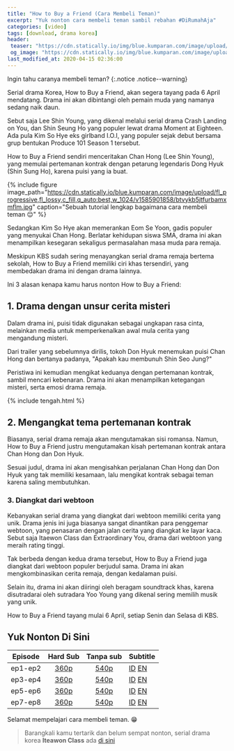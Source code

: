 ```yaml
---
title: "How to Buy a Friend (Cara Membeli Teman)"
excerpt: "Yuk nonton cara membeli teman sambil rebahan #DiRumahAja"
categories: [video]
tags: [download, drama korea]
header:
 teaser: "https://cdn.statically.io/img/blue.kumparan.com/image/upload/fl_progressive,fl_lossy,c_fill,q_auto:best,w_480/v1585901855/hkvaekly8douczryxlor.jpg"
 og_image: "https://cdn.statically.io/img/blue.kumparan.com/image/upload/fl_progressive,fl_lossy,c_fill,q_auto:best,w_1024/v1585901858/btvykb5jtfurbamxmflm.jpg"
last_modified_at: 2020-04-15 02:36:00
---
```

Ingin tahu caranya membeli teman?
{:.notice .notice--warning}

Serial drama Korea, How to Buy a Friend, akan segera tayang pada 6 April mendatang. Drama ini akan dibintangi oleh pemain muda yang namanya sedang naik daun.  

Sebut saja Lee Shin Young, yang dikenal melalui serial drama Crash Landing on You, dan Shin Seung Ho yang populer lewat drama Moment at Eighteen. Ada pula Kim So Hye eks girlband I.O.I, yang populer sejak debut bersama grup bentukan Produce 101 Season 1 tersebut.  

How to Buy a Friend sendiri menceritakan Chan Hong (Lee Shin Young), yang memulai pertemanan kontrak dengan petarung legendaris Dong Hyuk (Shin Sung Ho), karena puisi yang ia buat.  

{% include figure image_path="https://cdn.statically.io/blue.kumparan.com/image/upload/fl_progressive,fl_lossy,c_fill,q_auto:best,w_1024/v1585901858/btvykb5jtfurbamxmflm.jpg" caption="Sebuah tutorial lengkap bagaimana cara membeli teman 😌" %}

Sedangkan Kim So Hye akan memerankan Eom Se Yoon, gadis populer yang menyukai Chan Hong. Berlatar kehidupan siswa SMA, drama ini akan menampilkan kesegaran sekaligus permasalahan masa muda para remaja. 

Meskipun KBS sudah sering menayangkan serial drama remaja bertema sekolah, How to Buy a Friend memiliki ciri khas tersendiri, yang membedakan drama ini dengan drama lainnya.  

Ini 3 alasan kenapa kamu harus nonton How to Buy a Friend: 

## 1. Drama dengan unsur  cerita misteri

Dalam drama ini, puisi tidak digunakan sebagai ungkapan rasa cinta, melainkan media untuk memperkenalkan awal mula cerita yang mengandung misteri.

Dari trailer yang sebelumnya dirilis, tokoh Don Hyuk menemukan puisi Chan Hong dan bertanya padanya, "Apakah kau membunuh Shin Seo Jung?"

Peristiwa ini kemudian mengikat keduanya dengan pertemanan kontrak, sambil mencari kebenaran. Drama ini akan menampilkan ketegangan misteri, serta emosi drama remaja.  

{% include tengah.html %}

## 2. Mengangkat tema pertemanan kontrak

Biasanya, serial drama remaja akan mengutamakan sisi romansa. Namun, How to Buy a Friend justru mengutamakan kisah pertemanan kontrak antara Chan Hong dan Don Hyuk.  

Sesuai judul, drama ini akan mengisahkan perjalanan Chan Hong dan Don Hyuk yang tak memiliki kesamaan, lalu mengikat kontrak sebagai teman karena saling membutuhkan.  

### 3. Diangkat dari webtoon

Kebanyakan serial drama yang diangkat dari webtoon memiliki cerita yang unik. Drama jenis ini juga biasanya sangat dinantikan para penggemar webtoon, yang penasaran dengan jalan cerita yang diangkat ke layar kaca. Sebut saja Itaewon Class dan Extraordinary You, drama dari webtoon yang meraih rating tinggi.

Tak berbeda dengan kedua drama tersebut, How to Buy a Friend juga diangkat dari webtoon populer berjudul sama. Drama ini akan mengkombinasikan cerita remaja, dengan kedalaman puisi.

Selain itu, drama ini akan diiringi oleh beragam soundtrack khas, karena disutradarai oleh sutradara Yoo Young yang dikenal sering memilih musik yang unik.

How to Buy a Friend tayang mulai 6 April, setiap Senin dan Selasa di KBS.

## Yuk Nonton Di Sini

Episode|Hard Sub|Tanpa sub|Subtitle|
---|:---:|:---:|---
ep1-ep2|[360p](https://www.catetan.pw/zippyshare?srv=106&cde=vy8lbC3C&st1=ep1-2&st2=360p)|[540p](https://www.catetan.pw/zippshare?srv=60&cde=NeXyj8kS&st1=ep1-2&st2=540p)|[ID](/subscene?subtitles=how-to-buy-a-friend-friendship-contract-gyeyakwoojung&lang=indonesian&id=2183718) [EN](/subscene?subtitles=how-to-buy-a-friend-friendship-contract-gyeyakwoojung&lang=english&id=2183056)
ep3-ep4|[360p](https://www.catetan.pw/zippyshare?srv=9&cde=PePbotHo&st1=ep3-4&st2=360p)|[540p](https://www.catetan.pw/zippyshare?srv=101&cde=kG7hf4Q7&st1=ep3-4&st2=540p)|[ID](/subscene?subtitles=how-to-buy-a-friend-friendship-contract-gyeyakwoojung&lang=indonesian&id=2184717) [EN](/subscene?subtitles=how-to-buy-a-friend-friendship-contract-gyeyakwoojung&lang=english&id=2183729)
ep5-ep6|[360p](https://www.catetan.pw/zippyshare?srv=95&cde=UtiieB1l&st1=ep5-6&st2=360p)|[540p](https://www.catetan.pw/zippyshare?srv=61&cde=vxuu4KjC&st1=ep5-6&st2=540p)|[ID](/subscene?subtitles=how-to-buy-a-friend-friendship-contract-gyeyakwoojung&lang=indonesian&id=2190773) [EN](/subscene?subtitles=how-to-buy-a-friend-friendship-contract-gyeyakwoojung&lang=english&id=2190200)
ep7-ep8|[360p](https://www.catetan.pw/zippyshare?srv=73&st1=ep7-8&cde=ncZzqegL&st2=360p)|[540p](https://www.catetan.pw/zippyshare?srv=44&cde=DMYStcI2&st1=ep7-8&st2=540p)|[ID](/subscene?subtitles=how-to-buy-a-friend-friendship-contract-gyeyakwoojung&lang=indonesian&id=2191511) [EN](/subscene?subtitles=how-to-buy-a-friend-friendship-contract-gyeyakwoojung&lang=english&id=2190939)

Selamat mempelajari cara membeli teman. 😁

> Barangkali kamu tertarik dan belum sempat nonton, serial drama korea **Iteawon Class** ada [di sini](/video/itaewon-class/)
